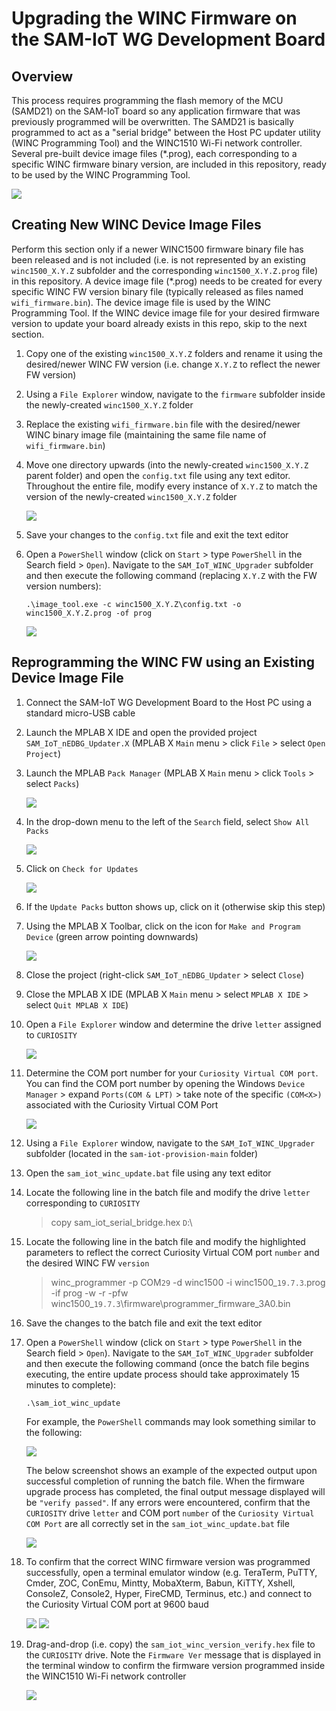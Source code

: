 # Upgrading the WINC Firmware on the SAM-IoT WG Development Board

## Overview

This process requires programming the flash memory of the MCU (SAMD21) on the SAM-IoT board so any application firmware that was previously programmed will be overwritten.  The SAMD21 is basically programmed to act as a "serial bridge" between the Host PC updater utility (WINC Programming Tool) and the WINC1510 Wi-Fi network controller.  Several pre-built device image files (*.prog), each corresponding to a specific WINC firmware binary version, are included in this repository, ready to be used by the WINC Programming Tool.

<img src=".//media/image_00.png" />

## Creating New WINC Device Image Files

Perform this section only if a newer WINC1500 firmware binary file has been released and is not included (i.e. is not represented by an existing `winc1500_X.Y.Z` subfolder and the corresponding `winc1500_X.Y.Z.prog` file) in this repository.  A device image file (*.prog) needs to be created for every specific WINC FW version binary file (typically released as files named `wifi_firmware.bin`).  The device image file is used by the WINC Programming Tool.  If the WINC device image file for your desired firmware version to update your board already exists in this repo, skip to the next section.

1. Copy one of the existing `winc1500_X.Y.Z` folders and rename it using the desired/newer WINC FW version (i.e. change `X.Y.Z` to reflect the newer FW version)

2. Using a `File Explorer` window, navigate to the `firmware` subfolder inside the newly-created `winc1500_X.Y.Z` folder

3. Replace the existing `wifi_firmware.bin` file with the desired/newer WINC binary image file (maintaining the same file name of `wifi_firmware.bin`)

4. Move one directory upwards (into the newly-created `winc1500_X.Y.Z` parent folder) and open the `config.txt` file using any text editor.  Throughout the entire file, modify every instance of `X.Y.Z` to match the version of the newly-created `winc1500_X.Y.Z` folder

    <img src=".//media/image_10.png" />

5. Save your changes to the `config.txt` file and exit the text editor

6. Open a `PowerShell` window (click on `Start` > type `PowerShell` in the Search field > `Open`).  Navigate to the `SAM_IoT_WINC_Upgrader` subfolder and then execute the following command (replacing `X.Y.Z` with the FW version numbers):
    ```
    .\image_tool.exe -c winc1500_X.Y.Z\config.txt -o winc1500_X.Y.Z.prog -of prog
    ```
    <img src=".//media/image_11.png" />

## Reprogramming the WINC FW using an Existing Device Image File

1. Connect the SAM-IoT WG Development Board to the Host PC using a standard micro-USB cable

2. Launch the MPLAB X IDE and open the provided project `SAM_IoT_nEDBG_Updater.X` (MPLAB X `Main` menu > click `File` > select `Open Project`)

3. Launch the MPLAB `Pack Manager` (MPLAB X `Main` menu > click `Tools` > select `Packs`)

    <img src=".//media/image_01.png" />

4. In the drop-down menu to the left of the `Search` field, select `Show All Packs`

    <img src=".//media/image_02.png" />

5. Click on `Check for Updates`

    <img src=".//media/image_03.png" />

6. If the `Update Packs` button shows up, click on it (otherwise skip this step)

7. Using the MPLAB X Toolbar, click on the icon for `Make and Program Device` (green arrow pointing downwards)

    <img src=".//media/image_04.png" />

8. Close the project (right-click `SAM_IoT_nEDBG_Updater` > select `Close`)

9. Close the MPLAB X IDE (MPLAB X `Main` menu > select `MPLAB X IDE` > select `Quit MPLAB X IDE`)

10. Open a `File Explorer` window and determine the drive `letter` assigned to `CURIOSITY` 

    <img src=".//media/image_05.png" />

11. Determine the COM port number for your `Curiosity Virtual COM port`.  You can find the COM port number by opening the Windows `Device Manager` &gt; expand `Ports(COM & LPT)` &gt; take note of the specific `(COM<X>)` associated with the Curiosity Virtual COM Port

    <img src=".//media/image_06.png" />

12. Using a `File Explorer` window, navigate to the `SAM_IoT_WINC_Upgrader` subfolder (located in the `sam-iot-provision-main` folder)

13. Open the `sam_iot_winc_update.bat` file using any text editor

14. Locate the following line in the batch file and modify the drive `letter` corresponding to `CURIOSITY`

    > copy sam_iot_serial_bridge.hex `D`:\

15. Locate the following line in the batch file and modify the highlighted parameters to reflect the correct Curiosity Virtual COM port `number` and the desired WINC FW `version`

    > winc_programmer -p COM`29` -d winc1500 -i winc1500_`19.7.3`.prog -if prog -w -r -pfw winc1500_`19.7.3`\firmware\programmer_firmware_3A0.bin

16. Save the changes to the batch file and exit the text editor

17. Open a `PowerShell` window (click on `Start` > type `PowerShell` in the Search field > `Open`).  Navigate to the `SAM_IoT_WINC_Upgrader` subfolder and then execute the following command (once the batch file begins executing, the entire update process should take approximately 15 minutes to complete):
    ```
    .\sam_iot_winc_update
    ```
    For example, the `PowerShell` commands may look something similar to the following:

    <img src=".//media/image_07.png" />

    The below screenshot shows an example of the expected output upon successful completion of running the batch file.  When the firmware upgrade process has completed, the final output message displayed will be `"verify passed"`.  If any errors were encountered, confirm that the `CURIOSITY` drive `letter` and COM port `number` of the `Curiosity Virtual COM Port` are all correctly set in the `sam_iot_winc_update.bat` file
    
    <img src=".//media/image_08.png" />

18. To confirm that the correct WINC firmware version was programmed successfully, open a terminal emulator window (e.g. TeraTerm, PuTTY, Cmder, ZOC, ConEmu, Mintty, MobaXterm, Babun, KiTTY, Xshell, ConsoleZ, Console2, Hyper, FireCMD, Terminus, etc.) and connect to the Curiosity Virtual COM port at 9600 baud

    <img src=".//media/image_12.png" />

    <img src=".//media/image_13.png" />

19. Drag-and-drop (i.e. copy) the `sam_iot_winc_version_verify.hex` file to the `CURIOSITY` drive.  Note the `Firmware Ver` message that is displayed in the terminal window to confirm the firmware version programmed inside the WINC1510 Wi-Fi network controller

    <img src=".//media/image_09.png" />

